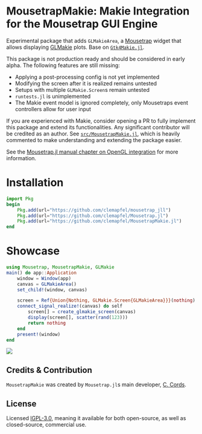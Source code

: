 # MousetrapMakie: Makie Integration for the Mousetrap GUI Engine

Experimental package that adds `GLMakieArea`, a [Mousetrap](https://github.com/Clemapfel/Mousetrap.jl/) widget that allows displaying [GLMakie](https://github.com/MakieOrg/Makie.jl) plots. Base on [`Gtk4Makie.jl`](https://github.com/JuliaGtk/Gtk4Makie.jl).

This package is not production ready and should be considered in early alpha. The following features are still missing:

+ Applying a post-processing config is not yet implemented
+ Modifying the screen after it is realized remains untested
+ Setups with multiple `GLMakie.Screen`s remain untested
+ `runtests.jl` is unimplemented
+ The Makie event model is ignored completely, only Mousetraps event controllers allow for user input

If you are experienced with Makie, consider opening a PR to fully implement this package and extend its functionalities. Any significant contributor will be credited as an author. See [`src/MousetrapMakie.jl`](./src/MousetrapMakie.jl), which is heavily commented to make understanding and extending the package easier.

See the [Mousetrap.jl manual chapter on OpenGL integration](https://clemens-cords.com/mousetrap/01_manual/12_opengl_integration/) for more information.

# Installation

```julia
import Pkg
begin
    Pkg.add(url="https://github.com/clemapfel/mousetrap_jll")
    Pkg.add(url="https://github.com/clemapfel/Mousetrap.jl")
    Pkg.add(url="https://github.com/clemapfel/MousetrapMakie.jl")
end
```

# Showcase

```julia
using Mousetrap, MousetrapMakie, GLMakie
main() do app::Application
    window = Window(app)
    canvas = GLMakieArea()
    set_child!(window, canvas)

    screen = Ref{Union{Nothing, GLMakie.Screen{GLMakieArea}}}(nothing)
    connect_signal_realize!(canvas) do self
        screen[] = create_glmakie_screen(canvas)
        display(screen[], scatter(rand(123)))
        return nothing
    end
    present!(window)
end
```

![](https://github.com/Clemapfel/Mousetrap.jl/blob/main/docs/src/assets/makie_scatter.png)

## Credits & Contribution

`MousetrapMakie` was created by `Mousetrap.jl`s main developer, [C. Cords](https://clemens-cords.com).

## License

Licensed [lGPL-3.0](https://www.gnu.org/licenses/lgpl-3.0.de.html), meaning it available for both open-source, as well as closed-source, commercial use.